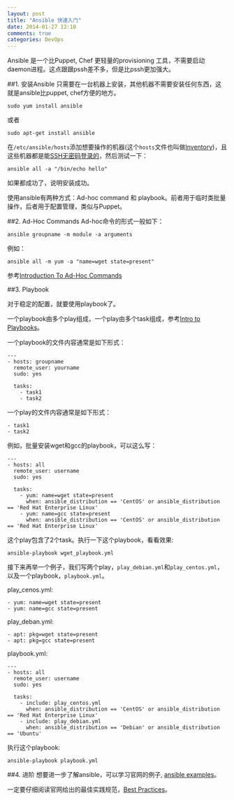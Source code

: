 ```yaml
---
layout: post
title: "Ansible 快速入门"
date: 2014-01-27 12:10
comments: true
categories: DevOps
---
```


Ansible 是一个比Puppet, Chef 更轻量的provisioning 工具，不需要启动daemon进程。这点跟跟pssh差不多，但是比pssh更加强大。

##1. 安装Ansible
只需要在一台机器上安装，其他机器不需要安装任何东西，这就是ansible比puppet, chef方便的地方。

    sudo yum install ansible

或者

    sudo apt-get install ansible

在`/etc/ansible/hosts`添加想要操作的机器(这个`hosts`文件也叫做[Inventory](http://docs.ansible.com/intro_inventory.html))，且这些机器都是能[SSH无密码登录的](http://www.yanjiuyanjiu.com/blog/20120102)，然后测试一下：

    ansible all -a "/bin/echo hello"

如果都成功了，说明安装成功。

使用ansible有两种方式：Ad-hoc command 和 playbook。前者用于临时类批量操作，后者用于配置管理，类似与Puppet。

##2. Ad-Hoc Commands
Ad-hoc命令的形式一般如下：

    ansible groupname -m module -a arguments

<!-- more -->
例如：

    ansible all -m yum -a "name=wget state=present"

参考[Introduction To Ad-Hoc Commands](http://docs.ansible.com/intro_adhoc.html)

##3. Playbook

对于稳定的配置，就要使用playbook了。

一个playbook由多个play组成，一个play由多个task组成，参考[Intro to Playbooks](http://docs.ansible.com/playbooks_intro.html)。

一个playbook的文件内容通常是如下形式：

    ---
    - hosts: groupname
      remote_user: yourname
      sudo: yes
    
      tasks:
        - task1
        - task2

一个play的文件内容通常是如下形式：

    - task1
    - task2
        
例如，批量安装wget和gcc的playbook，可以这么写：

    ---
    - hosts: all
      remote_user: username
      sudo: yes
        
      tasks:
        - yum: name=wget state=present
          when: ansible_distribution == 'CentOS' or ansible_distribution == 'Red Hat Enterprise Linux'
        - yum: name=gcc state=present
          when: ansible_distribution == 'CentOS' or ansible_distribution == 'Red Hat Enterprise Linux'

这个play包含了2个task。执行一下这个playbook，看看效果:

    ansible-playbook wget_playbook.yml

接下来再举一个例子，我们写两个play，`play_debian.yml`和`play_centos.yml`，以及一个playbook，`playbook.yml`。

play_cenos.yml:

    - yum: name=wget state=present
    - yum: name=gcc state=present

play_deban.yml:

    - apt: pkg=wget state=present
    - apt: pkg=gcc state=present

playbook.yml:

    ---
    - hosts: all
      remote_user: username
      sudo: yes
    
      tasks:
        - include: play_centos.yml
          when: ansible_distribution == 'CentOS' or ansible_distribution == 'Red Hat Enterprise Linux'
        - include: play_debian.yml
          when: ansible_distribution == 'Debian' or ansible_distribution == 'Ubuntu'


执行这个playbook:

    ansible-playbook playbook.yml

##4. 进阶
想要进一步了解ansible，可以学习官网的例子, [ansible examples](https://github.com/ansible/ansible-examples/)。

一定要仔细阅读官网给出的最佳实践规范，[Best Practices](http://docs.ansible.com/playbooks_best_practices.html)。
